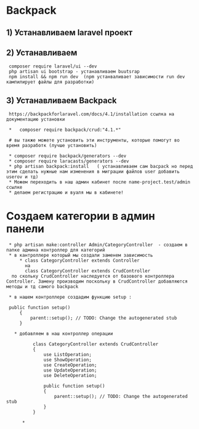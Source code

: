 # Backpack 

  ## 1) Устанавливаем laravel проект
  ## 2) Устанавливаем
     composer require laravel/ui --dev 
     php artisan ui bootstrap - устанавливаем buutsrap
     npm install && npm run dev  (npm устанваливает зависимости run dev кампилирует файлы для разработки)
  ## 3) Устанавливаем Backpack
     https://backpackforlaravel.com/docs/4.1/installation ссылка на документацию установки
     
     *   composer require backpack/crud:"4.1.*"
     
     # вы также можете установить эти инструменты, которые помогут во время разработк (лучше установить)
     
     * composer require backpack/generators --dev
     * composer require laracasts/generators --dev
     * php artisan backpack:install   ( устанавливаем сам bacpack но перед этим сделать нужные нам изменения в миграции файлов user добавить userov и тд) 
     * Можем переходить в наш админ кабинет после name-project.test/admin ссылке
     * делаем регистрацию и вуаля мы в кабинете!
     
  # Создаем категории в админ панели
     * php artisan make:controller Admin/СategoryController  - создаем в папке админа контроллер для категорий   
     * в кантроллере который мы создали заменем зависимость 
         * class CategoryController extends Controller 
           на 
           class CategoryController extends CrudController
      по скольку CrudController наследуется от базового контроллера Controller. Замену производим поскольку в CrudController добавляются методы и тд самого backpack 
     
     * в нашем контроллере создадим функцию setup :
 ```
  public function setup()
      {
          parent::setup(); // TODO: Change the autogenerated stub
      }
```
       * добавляем в наш контроллер операции 
```
          class CategoryController extends CrudController
          {
              use ListOperation;
              use ShowOperation;
              use CreateOperation;
              use UpdateOperation;
              use DeleteOperation;
          
              public function setup()
              {
                  parent::setup(); // TODO: Change the autogenerated stub
              }
          }
 ```     
          *